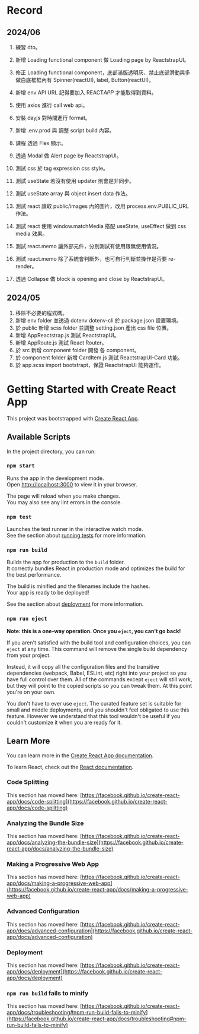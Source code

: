 # Record

## 2024/06

1. 練習 dto。
2. 新增 Loading functional component 做 Loading page by ReactstrapUI。
3. 修正 Loading functional component，底部滿版透明灰、禁止底部滑動與多做白底框框內有 Spinner(reactUI), label, Button(reactUI)。
4. 新增 env API URL 記得要加入 REACT*APP* 才能取得到資料。
5. 使用 axios 進行 call web api。
6. 安裝 dayjs 對時間進行 format。
7. 新增 .env.prod 與 調整 script build 內容。
8. 課程 透過 Flex 顯示。
9. 透過 Modal 做 Alert page by ReactstrapUI。
10. 測試 css 於 tag expression css style。

11. 測試 useState 若沒有使用 updater 則會是非同步。
12. 測試 useState array 與 object insert data 作法。
13. 測試 react 讀取 public/images 內的圖片，改用 process.env.PUBLIC_URL 作法。
14. 測試 react 使用 window.matchMedia 搭配 useState, useEffect 做到 css media 效果。
15. 測試 react.memo 讓外部元件，分別測試有使用跟無使用情況。
16. 測試 react.memo 除了系統會判斷外，也可自行判斷並操作是否要 re-render。
17. 透過 Collapse 做 block is opening and close by ReactstrapUI。



## 2024/05

1. 移除不必要的程式碼。
2. 新增 env folder 並透過 dotenv dotenv-cli 於 package.json 設置環境。
3. 於 public 新增 scss folder 並調整 setting.json 產出 css file 位置。
4. 新增 AppReactstrap.js 測試 ReactstrapUI。
5. 新增 AppRoute.js 測試 React Router。
6. 於 src 新增 component folder 開發 各 component。
7. 於 component folder 新增 CardItem.js 測試 ReactstrapUI-Card 功能。
8. 於 app.scss import bootstrapt，保證 ReactstrapUI 能夠運作。

# Getting Started with Create React App

This project was bootstrapped with [Create React App](https://github.com/facebook/create-react-app).

## Available Scripts

In the project directory, you can run:

### `npm start`

Runs the app in the development mode.\
Open [http://localhost:3000](http://localhost:3000) to view it in your browser.

The page will reload when you make changes.\
You may also see any lint errors in the console.

### `npm test`

Launches the test runner in the interactive watch mode.\
See the section about [running tests](https://facebook.github.io/create-react-app/docs/running-tests) for more information.

### `npm run build`

Builds the app for production to the `build` folder.\
It correctly bundles React in production mode and optimizes the build for the best performance.

The build is minified and the filenames include the hashes.\
Your app is ready to be deployed!

See the section about [deployment](https://facebook.github.io/create-react-app/docs/deployment) for more information.

### `npm run eject`

**Note: this is a one-way operation. Once you `eject`, you can't go back!**

If you aren't satisfied with the build tool and configuration choices, you can `eject` at any time. This command will remove the single build dependency from your project.

Instead, it will copy all the configuration files and the transitive dependencies (webpack, Babel, ESLint, etc) right into your project so you have full control over them. All of the commands except `eject` will still work, but they will point to the copied scripts so you can tweak them. At this point you're on your own.

You don't have to ever use `eject`. The curated feature set is suitable for small and middle deployments, and you shouldn't feel obligated to use this feature. However we understand that this tool wouldn't be useful if you couldn't customize it when you are ready for it.

## Learn More

You can learn more in the [Create React App documentation](https://facebook.github.io/create-react-app/docs/getting-started).

To learn React, check out the [React documentation](https://reactjs.org/).

### Code Splitting

This section has moved here: [https://facebook.github.io/create-react-app/docs/code-splitting](https://facebook.github.io/create-react-app/docs/code-splitting)

### Analyzing the Bundle Size

This section has moved here: [https://facebook.github.io/create-react-app/docs/analyzing-the-bundle-size](https://facebook.github.io/create-react-app/docs/analyzing-the-bundle-size)

### Making a Progressive Web App

This section has moved here: [https://facebook.github.io/create-react-app/docs/making-a-progressive-web-app](https://facebook.github.io/create-react-app/docs/making-a-progressive-web-app)

### Advanced Configuration

This section has moved here: [https://facebook.github.io/create-react-app/docs/advanced-configuration](https://facebook.github.io/create-react-app/docs/advanced-configuration)

### Deployment

This section has moved here: [https://facebook.github.io/create-react-app/docs/deployment](https://facebook.github.io/create-react-app/docs/deployment)

### `npm run build` fails to minify

This section has moved here: [https://facebook.github.io/create-react-app/docs/troubleshooting#npm-run-build-fails-to-minify](https://facebook.github.io/create-react-app/docs/troubleshooting#npm-run-build-fails-to-minify)
